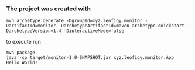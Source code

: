 ### The project was created with

```
mvn archetype:generate -DgroupId=xyz.leofigy.monitor -DartifactId=monitor -DarchetypeArtifactId=maven-archetype-quickstart -DarchetypeVersion=1.4 -DinteractiveMode=false
```

to execute run 
```
mvn package
java -cp target/monitor-1.0-SNAPSHOT.jar xyz.leofigy.monitor.App
Hello World!
```